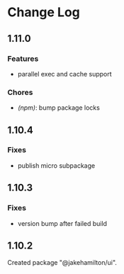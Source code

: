 # Change Log

## 1.11.0

### Features

- parallel exec and cache support


### Chores

- _(npm)_: bump package locks


## 1.10.4

### Fixes

- publish micro subpackage


## 1.10.3

### Fixes

- version bump after failed build


## 1.10.2

Created package "@jakehamilton/ui".

